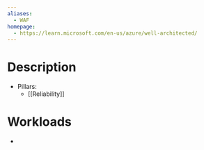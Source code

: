 ```yaml
---
aliases:
  - WAF
homepage:
  - https://learn.microsoft.com/en-us/azure/well-architected/
---
```

# Description
- Pillars:
	- [[Reliability]]
# Workloads
- 